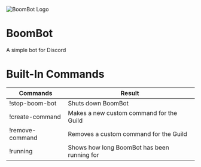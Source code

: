 ![BoomBot Logo](https://raw.githubusercontent.com/Lomeli12/BoomBot/master/src/main/resources/logo.png)
#  BoomBot
A simple bot for Discord

# Built-In Commands

| Commands        	| Result                                   	    |
|-----------------	|---------------------------------------------- |
| !stop-boom-bot  	| Shuts down BoomBot                       	    |
| !create-command 	| Makes a new custom command for the Guild 	    |
| !remove-command 	| Removes a custom command for the Guild   	    |
| !running          | Shows how long BoomBot has been running for   |